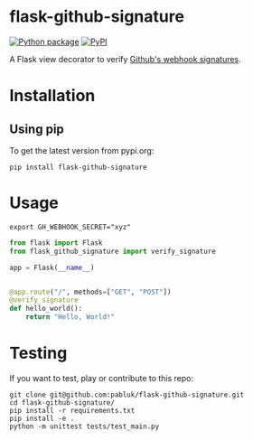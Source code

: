 # flask-github-signature

[![Python package](https://github.com/pabluk/flask-github-signature/actions/workflows/python-package.yml/badge.svg)](https://github.com/pabluk/flask-github-signature/actions/workflows/python-package.yml)
[![PyPI](https://img.shields.io/pypi/v/flask-github-signature)](https://pypi.org/project/flask-github-signature/)


A Flask view decorator to verify [Github's webhook signatures](https://docs.github.com/en/free-pro-team@latest/developers/webhooks-and-events/securing-your-webhooks).

# Installation

## Using pip

To get the latest version from pypi.org:

```console
pip install flask-github-signature
```

# Usage

```console
export GH_WEBHOOK_SECRET="xyz"
```

```python
from flask import Flask
from flask_github_signature import verify_signature 

app = Flask(__name__)


@app.route("/", methods=["GET", "POST"])
@verify_signature
def hello_world():
    return "Hello, World!"
```

# Testing

If you want to test, play or contribute to this repo:

```console
git clone git@github.com:pabluk/flask-github-signature.git
cd flask-github-signature/
pip install -r requirements.txt
pip install -e .
python -m unittest tests/test_main.py
```
